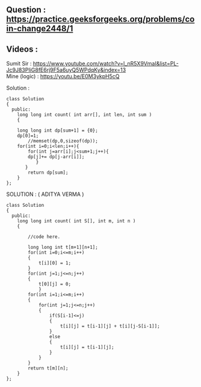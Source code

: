 ## Question : https://practice.geeksforgeeks.org/problems/coin-change2448/1

## Videos : 
Sumit Sir : https://www.youtube.com/watch?v=l_nR5X9VmaI&list=PL-Jc9J83PIiG8fE6rj9F5a6uyQ5WPdqKy&index=13 <br>
Mine (logic) : https://youtu.be/E0M3ykpH5cQ

Solution : 

```
class Solution
{
  public:
    long long int count( int arr[], int len, int sum )
    {
       
    long long int dp[sum+1] = {0};
    dp[0]=1;
        //memset(dp,0,sizeof(dp));
    for(int i=0;i<len;i++){
        for(int j=arr[i];j<sum+1;j++){
        dp[j]+= dp[j-arr[i]];
           }
       }
        return dp[sum];
    }
};
```

SOLUTION : ( ADITYA VERMA ) 

```
class Solution
{
  public:
    long long int count( int S[], int m, int n )
    {
       
        //code here.
        
        long long int t[m+1][n+1];
        for(int i=0;i<=m;i++)
        {
            t[i][0] = 1;
        }
        for(int j=1;j<=n;j++)
        {
            t[0][j] = 0;
            }
        for(int i=1;i<=m;i++)
        {
            for(int j=1;j<=n;j++)
            {
                if(S[i-1]<=j)
                {
                    t[i][j] = t[i-1][j] + t[i][j-S[i-1]];
                }
                else
                {
                    t[i][j] = t[i-1][j];
                }
            }
        }
        return t[m][n];
    }
};
```
